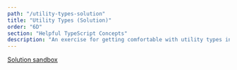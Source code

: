 ```yaml
---
path: "/utility-types-solution"
title: "Utility Types (Solution)"
order: "6D"
section: "Helpful TypeScript Concepts"
description: "An exercise for getting comfortable with utility types in TypeScript."
---
```


[Solution sandbox](https://codesandbox.io/s/fun-with-utility-types-solution-x0i28?file=/src/Application.tsx)
